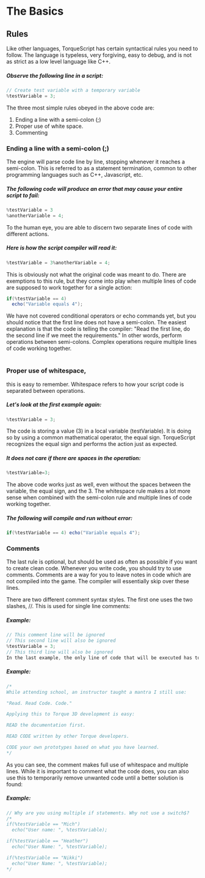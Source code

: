 # The Basics 
## Rules
Like other languages, TorqueScript has certain syntactical rules you need to follow. The language is typeless, very forgiving, easy to debug, and is not as strict as a low level language like C++. 
##### Observe the following line in a script:
```cs
// Create test variable with a temporary variable
%testVariable = 3;
```

The three most simple rules obeyed in the above code are:
1. Ending a line with a semi-colon (;) 
2. Proper use of white space. 
3. Commenting 

### Ending a line with a semi-colon (;) 
The engine will parse code line by line, stopping whenever it reaches a semi-colon. This is referred to as a statement termination, common to other programming languages such as C++, Javascript, etc. 
##### The following code will produce an error that may cause your entire script to fail: <br>
```cs
%testVariable = 3
%anotherVariable = 4;
```
To the human eye, you are able to discern two separate lines of code with different actions. 

##### Here is how the script compiler will read it: 
```cs
%testVariable = 3%anotherVariable = 4;
```
This is obviously not what the original code was meant to do. There are exemptions to this rule, but they come into play when multiple lines of code are supposed to work together for a single action:
```cs
if(%testVariable == 4)
  echo("Variable equals 4");
```

We have not covered conditional operators or echo commands yet, but you should notice that the first line does not have a semi-colon. The easiest explanation is that the code is telling the compiler: "Read the first line, do the second line if we meet the requirements." In other words, perform operations between semi-colons. Complex operations require multiple lines of code working together.<br>
<br>

### Proper use of whitespace,
this is easy to remember. Whitespace refers to how your script code is separated between operations. 
##### Let's look at the first example again:
```cs
%testVariable = 3;
```

The code is storing a value (3) in a local variable (testVariable). It is doing so by using a common mathematical operator, the equal sign. TorqueScript recognizes the equal sign and performs the action just as expected. 

##### It does not care if there are spaces in the operation:
```cs
%testVariable=3;
```
The above code works just as well, even without the spaces between the variable, the equal sign, and the 3. The whitespace rule makes a lot more sense when combined with the semi-colon rule and multiple lines of code working together. 
##### The following will compile and run without error:
```cs
if(%testVariable == 4) echo("Variable equals 4");
```
### Comments
The last rule is optional, but should be used as often as possible if you want to create clean code. Whenever you write code, you should try to use comments. Comments are a way for you to leave notes in code which are not compiled into the game. The compiler will essentially skip over these lines. 


There are two different comment syntax styles. The first one uses the two slashes, //. This is used for single line comments: 

##### Example:
```cs
// This comment line will be ignored
// This second line will also be ignored
%testVariable = 3;
// This third line will also be ignored
In the last example, the only line of code that will be executed has to do with testVariable. If you need to comment large chunks of code, or leave a very detailed message, you can use the / * comment * / syntax (without spaces between asterix and slash). The / * starts the commenting, the * / ends the commenting, and anything in between will be considered a comment. 
```


##### Example:
```cs
/*
While attending school, an instructor taught a mantra I still use:

"Read. Read Code. Code."

Applying this to Torque 3D development is easy: 

READ the documentation first. 

READ CODE written by other Torque developers.

CODE your own prototypes based on what you have learned.
*/
```
As you can see, the comment makes full use of whitespace and multiple lines. While it is important to comment what the code does, you can also use this to temporarily remove unwanted code until a better solution is found:


##### Example:
```cs
// Why are you using multiple if statements. Why not use a switch$?
/*
if(%testVariable == "Mich")
  echo("User name: ", %testVariable);

if(%testVariable == "Heather")
  echo("User Name: ", %testVariable);

if(%testVariable == "Nikki")
  echo("User Name: ", %testVariable);
*/
```


